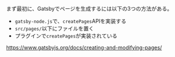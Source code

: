 まず最初に、Gatsbyでページを生成するには以下の3つの方法がある。
- `gatsby-node.js`で、`createPages`APIを実装する
- `src/pages/`以下にファイルを置く
- プラグインで`createPages`が実装されている

https://www.gatsbyjs.org/docs/creating-and-modifying-pages/
